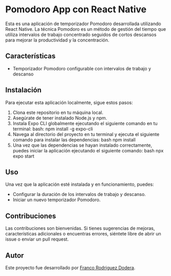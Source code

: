 # Pomodoro App con React Native

Esta es una aplicación de temporizador Pomodoro desarrollada utilizando React Native. La técnica Pomodoro es un método de gestión del tiempo que utiliza intervalos de trabajo concentrado seguidos de cortos descansos para mejorar la productividad y la concentración.

## Características

- Temporizador Pomodoro configurable con intervalos de trabajo y descanso

## Instalación

Para ejecutar esta aplicación localmente, sigue estos pasos:

1. Clona este repositorio en tu máquina local.
2. Asegúrate de tener instalado Node.js y npm.
3. Instala Expo CLI globalmente ejecutando el siguiente comando en tu terminal:
bash: npm install -g expo-cli
4. Navega al directorio del proyecto en tu terminal y ejecuta el siguiente comando para instalar las dependencias:
bash npm install
5. Una vez que las dependencias se hayan instalado correctamente, puedes iniciar la aplicación ejecutando el siguiente comando:
bash npx expo start

## Uso

Una vez que la aplicación esté instalada y en funcionamiento, puedes:

- Configurar la duración de los intervalos de trabajo y descanso.
- Iniciar un nuevo temporizador Pomodoro.

## Contribuciones

Las contribuciones son bienvenidas. Si tienes sugerencias de mejoras, características adicionales o encuentras errores, siéntete libre de abrir un issue o enviar un pull request.

## Autor

Este proyecto fue desarrollado por [Franco Rodriguez Dodera](enlace-a-tu-perfil-de-GitHub).

